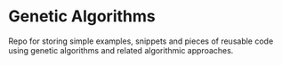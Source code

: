 # Genetic Algorithms

Repo for storing simple examples, snippets and pieces of reusable code using genetic algorithms and related algorithmic approaches.